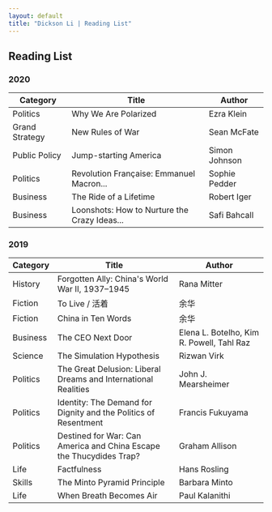 ```yaml
---
layout: default
title: "Dickson Li | Reading List"
---
```


## Reading List

<h3>2020</h3>

Category | Title | Author
-|-|-
Politics| Why We Are Polarized | Ezra Klein 
Grand Strategy | New Rules of War | Sean McFate 
Public Policy | Jump-starting America | Simon Johnson 
Politics | Revolution Française: Emmanuel Macron...  | Sophie Pedder 
Business | The Ride of a Lifetime | Robert Iger
Business | Loonshots: How to Nurture the Crazy Ideas... | Safi Bahcall

<h3>2019</h3>

Category | Title | Author
-|-|-
History| Forgotten Ally: China's World War II, 1937–1945 | Rana Mitter  
Fiction | To Live / 活着 | 余华
Fiction | China in Ten Words | 余华 
Business | The CEO Next Door  | Elena L. Botelho, Kim R. Powell, Tahl Raz  
Science | The Simulation Hypothesis | Rizwan Virk
Politics | The Great Delusion: Liberal Dreams and International Realities | John J. Mearsheimer
Politics | Identity: The Demand for Dignity and the Politics of Resentment | Francis Fukuyama
Politics | Destined for War: Can America and China Escape the Thucydides Trap? | Graham Allison
Life | Factfulness | Hans Rosling
Skills | The Minto Pyramid Principle | Barbara Minto
Life | When Breath Becomes Air | Paul Kalanithi